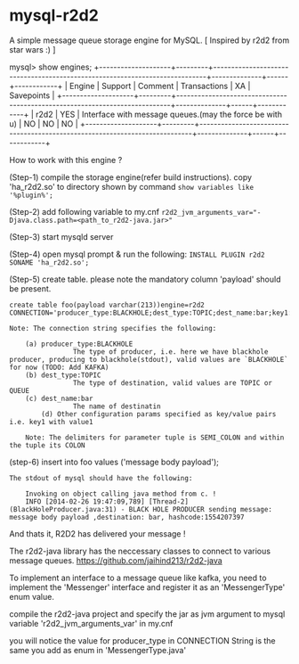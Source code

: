 mysql-r2d2
==========
A simple message queue storage engine for MySQL. [ Inspired by r2d2 from star wars :) ]

mysql> show engines;
+--------------------+---------+----------------------------------------------------------------------------+--------------+------+------------+
| Engine             | Support | Comment                                                                    | Transactions | XA   | Savepoints |
+--------------------+---------+----------------------------------------------------------------------------+--------------+------+------------+
| r2d2               | YES     | Interface with message queues.(may the force be with u)                    | NO           | NO   | NO         |
+--------------------+---------+----------------------------------------------------------------------------+--------------+------+------------+

How to work with this engine ?

(Step-1) compile the storage engine(refer build instructions). copy 'ha_r2d2.so' to directory shown by command `show variables like '%plugin%';`

(Step-2) add following variable to my.cnf `r2d2_jvm_arguments_var="-Djava.class.path=<path_to_r2d2-java.jar>"`

(Step-3) start mysqld server

(Step-4) open mysql prompt & run the following: `INSTALL PLUGIN r2d2 SONAME 'ha_r2d2.so';`

(Step-5) create table. please note the mandatory column 'payload' should be present. 

	create table foo(payload varchar(213))engine=r2d2  CONNECTION='producer_type:BLACKHOLE;dest_type:TOPIC;dest_name:bar;key1:value1';

	Note: The connection string specifies the following:
	
		(a) producer_type:BLACKHOLE
                    The type of producer, i.e. here we have blackhole producer, producing to blackhole(stdout), valid values are `BLACKHOLE` for now (TODO: Add KAFKA)
 		(b) dest_type:TOPIC 
                    The type of destination, valid values are TOPIC or QUEUE
		(c) dest_name:bar
                    The name of destinatin
	        (d) Other configuration params specified as key/value pairs i.e. key1 with value1
 
        Note: The delimiters for parameter tuple is SEMI_COLON and within the tuple its COLON

(step-6) insert into foo values ('message body payload');
	
	The stdout of mysql should have the following:

        Invoking on object calling java method from c. !
        INFO [2014-02-26 19:47:09,789] [Thread-2] (BlackHoleProducer.java:31) - BLACK HOLE PRODUCER sending message: message body payload ,destination: bar, hashcode:1554207397
 
And thats it, R2D2 has delivered your message !   

The r2d2-java library has the neccessary classes to connect to various message queues. 
https://github.com/jaihind213/r2d2-java

To implement an interface to a message queue like kafka, you need to implement the 'Messenger' interface and register it as an 'MessengerType' enum value.

compile the r2d2-java project and specify the jar as jvm argument to mysql variable 'r2d2_jvm_arguments_var' in my.cnf

you will notice the value for producer_type in CONNECTION String is the same you add as enum in 'MessengerType.java' 

